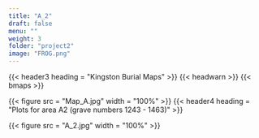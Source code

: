 ```yaml
---
title: "A_2"
draft: false
menu: ""
weight: 3
folder: "project2"
image: "FROG.png"
---
```


{{< header3 heading = "Kingston Burial Maps" >}}
{{< headwarn >}}
{{< bmaps >}}
<!--{{< header4 heading = "Areas A1 & A2   positions in cemetery" >}}-->
{{< figure src = "Map_A.jpg" width = "100%" >}}
{{< header4 heading = "Plots for area A2 (grave numbers 1243 - 1463)" >}}
 
{{< figure src = "A_2.jpg" width = "100%" >}}














